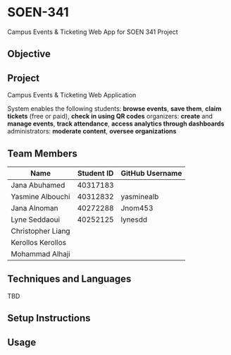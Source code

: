 # SOEN-341
Campus Events &amp; Ticketing Web App for SOEN 341 Project

## Objective

## Project
Campus Events & Ticketing Web Application

System enables the following
students: **browse events**, **save them**, **claim tickets** (free or paid), **check in using QR codes**
organizers: **create** and **manage events**, **track attendance**, **access analytics through dashboards**
administrators: **moderate content**, **oversee organizations**



## Team Members
| Name                  | Student ID | GitHub Username |  
|-----------------------|------------|-----------------|
| Jana Abuhamed         | 40317183   |                 | 
| Yasmine Albouchi      | 40312832   | yasminealb      |    
| Jana Alnoman          | 40272288   |   Jnom453       | 
| Lyne Seddaoui         | 40252125   |  lynesdd        |   
| Christopher Liang     |            |                 |      
| Kerollos Kerollos     |            |                 |      
| Mohammad Alhaji       |            |                 |      
  
## Techniques and Languages
TBD

## Setup Instructions

## Usage






